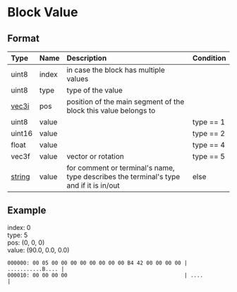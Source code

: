 # Block Value
## Format
|Type|Name|Description|Condition|
|:--|:--|:--|:--|
|uint8|index|in case the block has multiple values|
|uint8|type|type of the value|
|[vec3i](https://github.com/BitcoderCZ/Fancade_Game_Format/blob/main/vec3i.md)|pos|position of the main segment of the block this value belongs to|
|uint8|value||type == 1|
|uint16|value||type == 2|
|float|value||type == 4|
|vec3f|value|vector or rotation|type == 5|
|[string](https://github.com/BitcoderCZ/Fancade_Game_Format/blob/main/string.md)|value|for comment or terminal's name, type describes the terminal's type and if it is in/out|else|
## Example
index: 0\
type: 5\
pos: (0, 0, 0)\
value: (90.0, 0.0, 0.0)
```
000000: 00 05 00 00 00 00 00 00 00 00 B4 42 00 00 00 00 | ...........B.... |
000010: 00 00 00 00                                     | ....             |
```